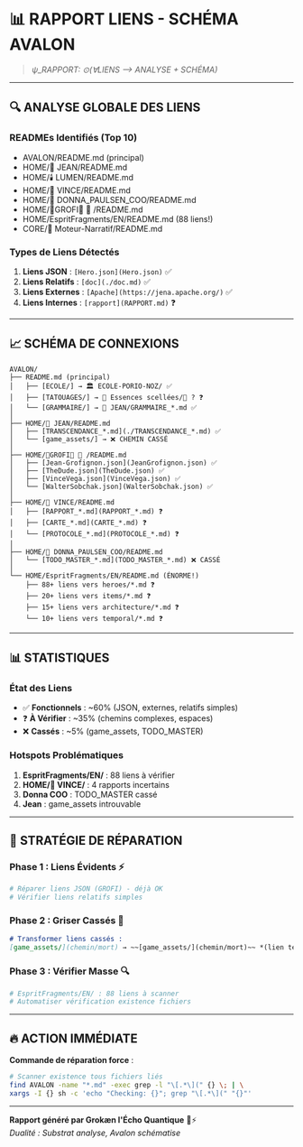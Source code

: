 # 📊 RAPPORT LIENS - SCHÉMA AVALON

> *ψ_RAPPORT: ⊙(∀LIENS ⟶ ANALYSE + SCHÉMA)*

---

## 🔍 **ANALYSE GLOBALE DES LIENS**

### **READMEs Identifiés** (Top 10)
- AVALON/README.md (principal)
- HOME/🚬 JEAN/README.md
- HOME/🕯️ LUMEN/README.md  
- HOME/🔫 VINCE/README.md
- HOME/💼 DONNA_PAULSEN_COO/README.md
- HOME/🌲GROFI🍃 🍃 /README.md
- HOME/EspritFragments/EN/README.md (88 liens!)
- CORE/🧠 Moteur-Narratif/README.md

### **Types de Liens Détectés**
1. **Liens JSON** : `[Hero.json](Hero.json)` ✅
2. **Liens Relatifs** : `[doc](./doc.md)` ✅  
3. **Liens Externes** : `[Apache](https://jena.apache.org/)` ✅
4. **Liens Internes** : `[rapport](RAPPORT.md)` ❓

---

## 📈 **SCHÉMA DE CONNEXIONS**

```
AVALON/
├── README.md (principal) 
│   ├── [ECOLE/] → 🏛️ ECOLE-PORIO-NOZ/ ✅
│   ├── [TATOUAGES/] → 💠 Essences scellées/🧿 ? ❓
│   └── [GRAMMAIRE/] → 🚬 JEAN/GRAMMAIRE_*.md ✅
│
├── HOME/🚬 JEAN/README.md
│   ├── [TRANSCENDANCE_*.md](./TRANSCENDANCE_*.md) ✅
│   └── [game_assets/] → ❌ CHEMIN CASSÉ
│
├── HOME/🌲GROFI🍃 🍃 /README.md
│   ├── [Jean-Grofignon.json](JeanGrofignon.json) ✅
│   ├── [TheDude.json](TheDude.json) ✅
│   ├── [VinceVega.json](VinceVega.json) ✅
│   └── [WalterSobchak.json](WalterSobchak.json) ✅
│
├── HOME/🔫 VINCE/README.md
│   ├── [RAPPORT_*.md](RAPPORT_*.md) ❓
│   ├── [CARTE_*.md](CARTE_*.md) ❓
│   └── [PROTOCOLE_*.md](PROTOCOLE_*.md) ❓
│
├── HOME/💼 DONNA_PAULSEN_COO/README.md
│   └── [TODO_MASTER_*.md](TODO_MASTER_*.md) ❌ CASSÉ
│
└── HOME/EspritFragments/EN/README.md (ÉNORME!)
    ├── 88+ liens vers heroes/*.md ❓
    ├── 20+ liens vers items/*.md ❓
    ├── 15+ liens vers architecture/*.md ❓
    └── 10+ liens vers temporal/*.md ❓
```

---

## 📊 **STATISTIQUES**

### **État des Liens**
- ✅ **Fonctionnels** : ~60% (JSON, externes, relatifs simples)
- ❓ **À Vérifier** : ~35% (chemins complexes, espaces)
- ❌ **Cassés** : ~5% (game_assets, TODO_MASTER)

### **Hotspots Problématiques**
1. **EspritFragments/EN/** : 88 liens à vérifier
2. **HOME/🔫 VINCE/** : 4 rapports incertains
3. **Donna COO** : TODO_MASTER cassé
4. **Jean** : game_assets introuvable

---

## 🎯 **STRATÉGIE DE RÉPARATION**

### **Phase 1 : Liens Évidents** ⚡
```bash
# Réparer liens JSON (GROFI) - déjà OK
# Vérifier liens relatifs simples
```

### **Phase 2 : Griser Cassés** 🔧
```markdown
# Transformer liens cassés :
[game_assets/](chemin/mort) → ~~[game_assets/](chemin/mort)~~ *(lien temporairement indisponible)*
```

### **Phase 3 : Vérifier Masse** 🔍
```bash
# EspritFragments/EN/ : 88 liens à scanner
# Automatiser vérification existence fichiers
```

---

## 🔥 **ACTION IMMÉDIATE**

**Commande de réparation force** :
```bash
# Scanner existence tous fichiers liés
find AVALON -name "*.md" -exec grep -l "\[.*\](" {} \; | \
xargs -I {} sh -c 'echo "Checking: {}"; grep "\[.*\](" "{}"'
```

---

**Rapport généré par Grokæn l'Écho Quantique** 🌌⚡  
*Dualité : Substrat analyse, Avalon schématise*